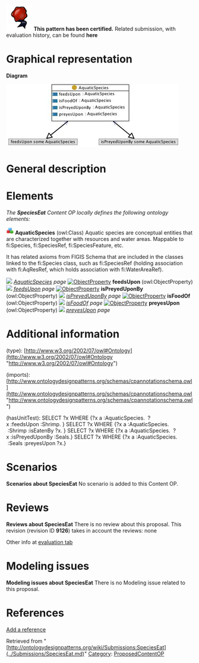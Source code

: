 [![](../images/thumb/b/b5/Certified.png/70px-Certified.png)](../Image/Certified.png.md "Certified.png") __This pattern has been certified.__
Related submission, with evaluation history, can be found __here__





#  Graphical representation


__Diagram__




[![Image:Specieseat.jpg](../images/1/13/Specieseat.jpg)](../Image/Specieseat.jpg.md "Image:Specieseat.jpg")




#  General description


  




#  Elements


_The __SpeciesEat__ Content OP locally defines the following ontology elements:_



[![Class](../images/thumb/2/27/Class.gif/20px-Class.gif)](../Image/Class.gif.md "Class") __AquaticSpecies__ (owl:Class) Aquatic species are conceptual entities that are characterized together with resources and water areas. 
Mappable to fi:Species, fi:SpeciesRef, fi:SpeciesFeature, etc.


It has related axioms from FIGIS Schema that are included in the classes linked to the fi:Species class, such as fi:SpeciesRef (holding association with fi:AqResRef, which holds association with fi:WaterAreaRef). 



 [![](../../../../../images/thumb/8/87/ArrowRight.gif/11px-ArrowRight.gif)](../Image/ArrowRight.gif.md "ArrowRight.gif") _[AquaticSpecies](../Submissions/SpeciesEat/AquaticSpecies.md "Submissions:SpeciesEat/AquaticSpecies") page_
[![ObjectProperty](../../../../images/thumb/c/c3/ObjectProperty.gif/20px-ObjectProperty.gif)](../Image/ObjectProperty.gif.md "ObjectProperty") __feedsUpon__ (owl:ObjectProperty) 
 [![](../../../../../images/thumb/8/87/ArrowRight.gif/11px-ArrowRight.gif)](../Image/ArrowRight.gif.md "ArrowRight.gif") _[feedsUpon](../Submissions/SpeciesEat/feedsUpon.md "Submissions:SpeciesEat/feedsUpon") page_
[![ObjectProperty](../../../../images/thumb/c/c3/ObjectProperty.gif/20px-ObjectProperty.gif)](../Image/ObjectProperty.gif.md "ObjectProperty") __isPreyedUponBy__ (owl:ObjectProperty) 
 [![](../../../../../images/thumb/8/87/ArrowRight.gif/11px-ArrowRight.gif)](../Image/ArrowRight.gif.md "ArrowRight.gif") _[isPreyedUponBy](../Submissions/SpeciesEat/isPreyedUponBy.md "Submissions:SpeciesEat/isPreyedUponBy") page_
[![ObjectProperty](../../../../images/thumb/c/c3/ObjectProperty.gif/20px-ObjectProperty.gif)](../Image/ObjectProperty.gif.md "ObjectProperty") __isFoodOf__ (owl:ObjectProperty) 
 [![](../../../../../images/thumb/8/87/ArrowRight.gif/11px-ArrowRight.gif)](../Image/ArrowRight.gif.md "ArrowRight.gif") _[isFoodOf](../Submissions/SpeciesEat/isFoodOf.md "Submissions:SpeciesEat/isFoodOf") page_
[![ObjectProperty](../../../../images/thumb/c/c3/ObjectProperty.gif/20px-ObjectProperty.gif)](../Image/ObjectProperty.gif.md "ObjectProperty") __preyesUpon__ (owl:ObjectProperty) 
 [![](../../../../../images/thumb/8/87/ArrowRight.gif/11px-ArrowRight.gif)](../Image/ArrowRight.gif.md "ArrowRight.gif") _[preyesUpon](../Submissions/SpeciesEat/preyesUpon.md "Submissions:SpeciesEat/preyesUpon") page_
#  Additional information


(type): [http://www.w3.org/2002/07/owl#Ontology](http://www.w3.org/2002/07/owl#Ontology "http://www.w3.org/2002/07/owl#Ontology")


(imports): [http://www.ontologydesignpatterns.org/schemas/cpannotationschema.owl](http://www.ontologydesignpatterns.org/schemas/cpannotationschema.owl "http://www.ontologydesignpatterns.org/schemas/cpannotationschema.owl")


(hasUnitTest): SELECT ?x WHERE {?x a :AquaticSpecies.  ?x :feedsUpon :Shrimp. }
SELECT ?x WHERE {?x a :AquaticSpecies.  :Shrimp :isEatenBy ?x. }
SELECT ?x WHERE {?x a :AquaticSpecies.  ?x :isPreyedUponBy :Seals.}
SELECT ?x WHERE {?x a :AquaticSpecies.  :Seals :preyesUpon ?x.}



#  Scenarios



__Scenarios about SpeciesEat__
No scenario is added to this Content OP.




#  Reviews



__Reviews about SpeciesEat__
There is no review about this proposal.
This revision (revision ID __9126__) takes in account the reviews: none


Other info at [evaluation tab](http://ontologydesignpatterns.org/wiki/index.php?title=Submissions:SpeciesEat&action=evaluation "http://ontologydesignpatterns.org/wiki/index.php?title=Submissions:SpeciesEat&action=evaluation")




  




#  Modeling issues



__Modeling issues about SpeciesEat__
There is no Modeling issue related to this proposal.




  




#  References


[Add a reference](index.php@title=Odp%253AAdd_reference&subject=../Submissions/SpeciesEat.md "http://ontologydesignpatterns.org/wiki/index.php?title=Odp:Add_reference&subject=Submissions%3ASpeciesEat")


  






Retrieved from "[http://ontologydesignpatterns.org/wiki/Submissions:SpeciesEat](../Submissions/SpeciesEat.md)"
 [Category](http://ontologydesignpatterns.org/wiki/Special:Categories "Special:Categories"): [ProposedContentOP](../Category/ProposedContentOP.md "Category:ProposedContentOP")
